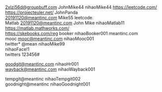 2xlzi56d@groupbuff.com    JohnMike44  nihaoMike44    https://leetcode.com/    
https://projecteuler.net/      JohnPanda   
20191120@meantinc.com   Mike55   leetcode.    
Matlab   20191120@meantinc.com     John Mike nihaoMatlab11    https://matlab.mathworks.com/       
https://skebooks.com/reg    booker   nihaoBooker001   meantinc.com    
mooc mooc@meantinc.com  nihaoMooc001    
twitter*  @mean   nihaoMike99         
nihaoFace!1   
twitters  123456#

goodgit@meantinc.com   nihaoHr001    
wayback@meantinc.com   nihaoWayback001    

tempgit@meantinc   nihaoTempgit002    
goodnight@meantinc  nihaoGoodnight001     
